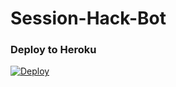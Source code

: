 # Session-Hack-Bot

### Deploy to Heroku

[![Deploy](https://www.herokucdn.com/deploy/button.svg)](https://heroku.com/deploy?template=https://github.com/Itz-UNKOWN-xd/Session-Hack-Bot)
